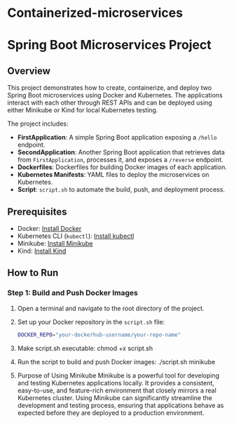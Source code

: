 # Containerized-microservices
# Spring Boot Microservices Project

## Overview

This project demonstrates how to create, containerize, and deploy two Spring Boot microservices using Docker and Kubernetes. The applications interact with each other through REST APIs and can be deployed using either Minikube or Kind for local Kubernetes testing.

The project includes:
- **FirstApplication**: A simple Spring Boot application exposing a `/hello` endpoint.
- **SecondApplication**: Another Spring Boot application that retrieves data from `FirstApplication`, processes it, and exposes a `/reverse` endpoint.
- **Dockerfiles**: Dockerfiles for building Docker images of each application.
- **Kubernetes Manifests**: YAML files to deploy the microservices on Kubernetes.
- **Script**: `script.sh` to automate the build, push, and deployment process.


## Prerequisites

- Docker: [Install Docker](https://www.docker.com/get-started)
- Kubernetes CLI (`kubectl`): [Install kubectl](https://kubernetes.io/docs/tasks/tools/)
- Minikube: [Install Minikube](https://minikube.sigs.k8s.io/docs/start/)
- Kind: [Install Kind](https://kind.sigs.k8s.io/docs/user/quick-start/)

## How to Run

### Step 1: Build and Push Docker Images

1. Open a terminal and navigate to the root directory of the project.
2. Set up your Docker repository in the `script.sh` file:
   ```bash
   DOCKER_REPO="your-dockerhub-username/your-repo-name"
   
3. Make script.sh executable:
chmod +x script.sh

4. Run the script to build and push Docker images:
   ./script.sh minikube

5. Purpose of Using Minikube
  Minikube is a powerful tool for developing and testing Kubernetes applications locally. It provides a consistent, easy-to-use, and feature-rich environment that closely mirrors a real Kubernetes cluster. 
  Using Minikube can significantly streamline the development and testing process, ensuring that applications behave as expected before they are deployed to a production environment.
